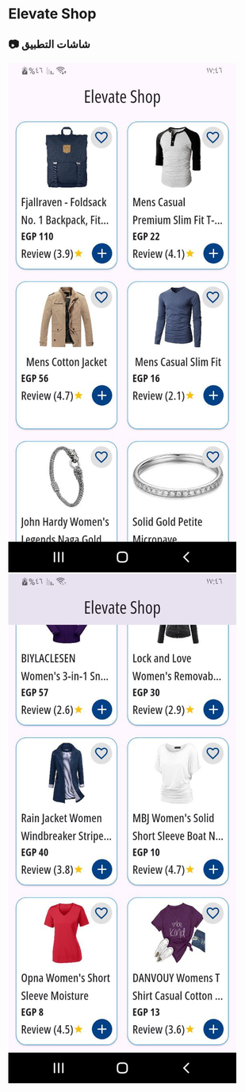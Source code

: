 # Elevate Shop
## 📷 **شاشات التطبيق**
![Home Screen](assets/images/app_photo1.jpg)
![Home Screen](assets/images/app_photo2.jpg)
<!-- screenshots\photo_2025-04-21_05-12-16.jpg
screenshots\photo_2025-04-21_05-12-19.jpg -->